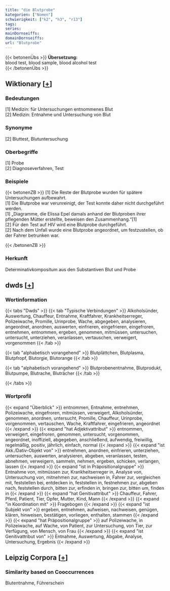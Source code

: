 ```yaml
---
title: "die Blutprobe"
kategorien: ["Nomen"]
schwierigkeit: ["k2", "h3", "r13"]
tags:
series:
mainDornseiffs:
domainDornseiffs:
url: "Blutprobe"
---
```


{{< betonenÜbs >}}
**Übersetzung:**  
blood test, blood sample, blood alcohol test  
{{< /betonenÜbs >}}

## Wiktionary [[+](https://de.wiktionary.org/wiki/Blutprobe)]

### Bedeutungen
[1] Medizin: für Untersuchungen entnommenes Blut  
[2] Medizin: Entnahme und Untersuchung von Blut  

### Synonyme
[2] Bluttest, Blutuntersuchung  

### Oberbegriffe
[1] Probe  
[2] Diagnoseverfahren, Test  

### Beispiele
{{< betonenZB >}}
[1] Die Reste der Blutprobe wurden für spätere Untersuchungen aufbewahrt.  
[1] Die Blutprobe war verunreinigt, der Test konnte daher nicht durchgeführt werden.  
[1] „Diagramme, die Elissa Epel damals anhand der Blutproben ihrer pflegenden Mütter erstellte, beweisen den Zusammenhang.“[1]  
[2] Für den Test auf HIV wird eine Blutprobe durchgeführt.  
[2] Nach dem Unfall wurde eine Blutprobe angeordnet, um festzustellen, ob der Fahrer betrunken war.  

{{< /betonenZB >}}
### Herkunft
Determinativkompositum aus den Substantiven Blut und Probe  



## dwds [[+](https://www.dwds.de/wb/Blutprobe)]

### Wortinformation
{{< tabs "Dwds" >}}
{{< tab "Typische Verbindungen" >}}
Alkoholsünder, Auswertung, Chauffeur, Entnahme, Kraftfahrer, Krankheitserreger, Polizeiwache, Promille, Urinprobe, Wache, abgegeben, analysieren, angeordnet, anordnen, auswerten, einfrieren, eingefrieren, eingefroren, entnehmen, entnommen, ergeben, genommen, mitmüssen, untersuchen, untersucht, unterziehen, veranlassen, vertauschen, verweigert, vorgenommen
{{< /tab >}}

{{< tab "alphabetisch vorangehend" >}}
Blutplättchen, Blutplasma, Blutpfropf, Blutorgie, Blutorange
{{< /tab >}}

{{< tab "alphabetisch vorangehend" >}}
Blutprobenentnahme, Blutprodukt, Blutpumpe, Blutrache, Bluträcher
{{< /tab >}}

{{< /tabs >}}

### Wortprofil
{{< expand "Überblick" >}} entnommen, Entnahme, entnehmen, Polizeiwache, eingefroren, mitmüssen, verweigert, Alkoholsünder, genommen, anordnen, untersucht, Promille, Chauffeur, Urinprobe, vorgenommen, vertauschen, Wache, Kraftfahrer, eingefrieren, angeordnet {{< /expand >}}
{{< expand "hat Adjektivattribut" >}} entnommen, verweigert, eingefroren, genommen, untersucht, vorgenommen, angeordnet, inoffiziell, abgegeben, anschließend, aufwendig, freiwillig, regelmäßig, positiv, jährlich, einfach, normal {{< /expand >}}
{{< expand "ist Akk./Dativ-Objekt von" >}} entnehmen, anordnen, einfrieren, unterziehen, untersuchen, auswerten, analysieren, abgeben, veranlassen, testen, abnehmen, verweigern, sammeln, nehmen, ergeben, schicken, verlangen, lassen {{< /expand >}}
{{< expand "ist in Präpositionalgruppe" >}} Entnahme von, mitmüssen zur, Krankheitserreger in, Analyse von, Untersuchung von, mitnehmen zur, nachweisen in, Fahrer zur, vergleichen mit, feststellen bei, entdecken in, feststellen in, festnehmen zur, abgeben nach, feststellen durch, bitten zur, erfinden in, bringen zur, bitten um, finden in {{< /expand >}}
{{< expand "hat Genitivattribut" >}} Chauffeur, Fahrer, Pferd, Patient, Tier, Opfer, Mutter, Kind, Mann {{< /expand >}}
{{< expand "in Koordination mit" >}} Fragebogen {{< /expand >}}
{{< expand "ist Subjekt von" >}} ergeben, entnehmen, aufweisen, nachweisen, genügen, klären, hinweisen, bestätigen, vorliegen, enthalten, stammen {{< /expand >}}
{{< expand "hat Präpositionalgruppe" >}} auf Polizeiwache, in Polizeiwache, auf Wache, von Patient, zur Untersuchung, von Tier, zur Verfügung, von Mensch, von Frau {{< /expand >}}
{{< expand "ist Genitivattribut von" >}} Entnahme, Auswertung, Abgabe, Analyse, Untersuchung, Ergebnis {{< /expand >}}

## Leipzig Corpora [[+](https://corpora.uni-leipzig.de/en/res?word=Blutprobe&corpusId=deu_newscrawl-public_2018)]


### Similarity based on Cooccurrences
Blutentnahme, Führerschein

